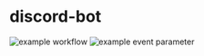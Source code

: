 # discord-bot

![example workflow](https://github.com/haxjakt/discord-bot/actions/workflows/main.yml/badge.svg)
![example event parameter](https://github.com/haxjakt/discord-bot/actions/workflows/main.yml/badge.svg?event=push)
